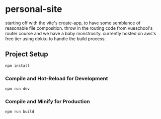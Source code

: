 # personal-site

starting off with the vite's create-app, to have some semblance of reasonable file composition.
throw in the routing code from vueschool's router course and we have a baby monstrosity. 
currently hosted on aws's free tier using dokku to handle the build process.

## Project Setup

```sh
npm install
```

### Compile and Hot-Reload for Development

```sh
npm run dev
```

### Compile and Minify for Production

```sh
npm run build
```

